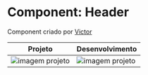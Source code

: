 # Component: Header

Component criado por [Victor](https://github.com/Vict0rCosta)

|  Projeto | Desenvolvimento |
|----------|-----------------|
| ![imagem projeto](https://github.com/desafiosdev/frontend/blob/main/components/navbar/src/pedido.png?raw=true) | ![imagem projeto](https://github.com/desafiosdev/frontend/blob/main/components/navbar/src/screenshot.png?raw=true) |
